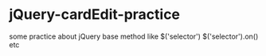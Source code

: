 # jQuery-cardEdit-practice
some practice about jQuery base method like $('selector') $('selector').on() etc
